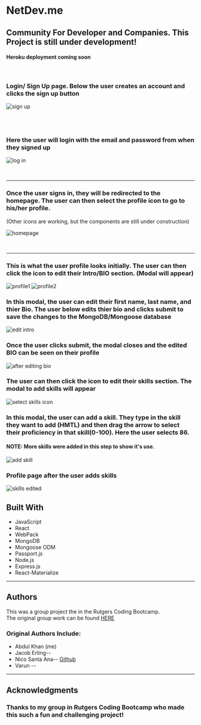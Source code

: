 # NetDev.me

## Community For Developer and Companies. This Project is still under development!

#### Heroku deployment coming soon
<br>

### Login/ Sign Up page. Below the user creates an account and clicks the sign up button

![sign up](./public/assets/github_img/login-signup.PNG)

<br><br>

### Here the user will login with the email and password from when they signed up

![log in](./public/assets/github_img/sign-in.PNG)

<br>

-----------------------------------------------------------------------------
### Once the user signs in, they will be redirected to the homepage. The user can then select the profile icon to go to his/her profile.
(Other icons are working, but the components are still under construction)

![homepage](./public/assets/github_img/homepage.PNG)

<br>

-----------------------------------------------------------------------------
### This is what the user profile looks initially. The user can then click the icon to edit their Intro/BIO section. (Modal will appear)

![profile1](./public/assets/github_img/profile1.PNG)
![profile2](./public/assets/github_img/profile2.PNG)

### In this modal, the user can edit their first name, last name, and thier Bio. The user below edits thier bio and clicks submit to save the changes to the MongoDB/Mongoose database

![edit intro](./public/assets/github_img/edit-intro.PNG)

### Once the user clicks submit, the modal closes and the edited BIO can be seen on their profile

![after editing bio](./public/assets/github_img/after-edit-bio.PNG)

### The user can then click the icon to edit their skills section. The modal to add skills will appear

![select skills icon](./public/assets/github_img/select-skills.png)

### In this modal, the user can add a skill. They type in the skill they want to add (HMTL) and then drag the arrow to select their proficiency in that skill(0-100). Here the user selects 86. 
#### NOTE: More skills were added in this step to show it's use. 

![add skill](./public/assets/github_img/add-new-skill.png)

### Profile page after the user adds skills

![skills edited](./public/assets/github_img/show-skills.png)

## Built With

* JavaScript
* React 
* WebPack
* MongoDB
* Mongoose ODM
* Passport.js
* Node.js
* Express.js
* React-Materialize

-----------------------------------

## Authors

This was a group project the in the Rutgers Coding Bootcamp.  
The original group work can be found [HERE](https://github.com/Neex0202/FinalProject)

### Original Authors Include:

* Abdul Khan (me)
* Jacob Erling-- 
* Nico Santa Ana-- [Github](https://github.com/Neex0202)
* Varun --

------------------------------
## Acknowledgments

### Thanks to my group in Rutgers Coding Bootcamp who made this such a fun and challenging project! 